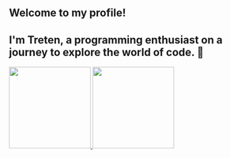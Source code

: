 ##  Welcome to my profile!
##  I'm Treten, a programming enthusiast on a journey to explore the world of code. 🚀

 <div>
   <a href="https://github.com/Treten312">
   <img height="165em" src="https://github-readme-stats.vercel.app/api?username=Treten312&show_icons=true&theme=github_dark&include_all_commits=true&count_private=true"/>
   <img height="165em" src="https://github-readme-stats.vercel.app/api/top-langs/?username=Treten312&layout=compact&langs_count=6&theme=github_dark"/>
</div>
